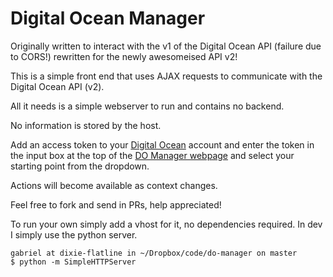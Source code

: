 Digital Ocean Manager
==========

Originally written to interact with the v1 of the Digital Ocean API (failure due to CORS!) rewritten for the newly awesomeised API v2!

This is a simple front end that uses AJAX requests to communicate with the Digital Ocean API (v2).

All it needs is a simple webserver to run and contains no backend.

No information is stored by the host.

Add an access token to your [Digital Ocean](https://cloud.digitalocean.com/settings/applications)
account and enter the token in the input box at the top of the [DO Manager webpage](https://dom.prowl.io) and select your starting point from the dropdown.

Actions will become available as context changes.

Feel free to fork and send in PRs, help appreciated!

To run your own simply add a vhost for it, no dependencies required. In dev I simply use the python server.

```
gabriel at dixie-flatline in ~/Dropbox/code/do-manager on master
$ python -m SimpleHTTPServer
```
